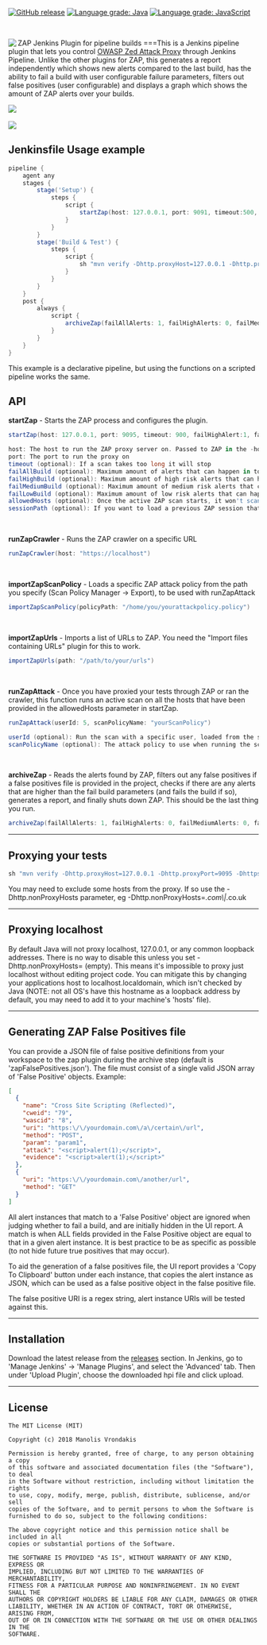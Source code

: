 
[![GitHub release](https://img.shields.io/github/release/vrondakis/zap-jenkins-pipeline-plugin.svg?style=for-the-badge)](https://github.com/vrondakis/zap-jenkins-pipeline-plugin/releases)
[![Language grade: Java](https://img.shields.io/lgtm/grade/java/g/vrondakis/zap-jenkins-pipeline-plugin.svg?logo=lgtm&logoWidth=18&style=for-the-badge)](https://lgtm.com/projects/g/vrondakis/zap-jenkins-pipeline-plugin/context:java)
[![Language grade: JavaScript](https://img.shields.io/lgtm/grade/javascript/g/vrondakis/zap-jenkins-pipeline-plugin.svg?logo=lgtm&logoWidth=18&style=for-the-badge)](https://lgtm.com/projects/g/vrondakis/zap-jenkins-pipeline-plugin/context:javascript)

<br />

<a href='https://www.owasp.org/index.php/OWASP_Zed_Attack_Proxy_Project' align="top"><img align="left" src='https://github.com/vrondakis/zap-jenkins-pipeline-plugin/raw/master/src/main/webapp/logo.png'></a>ZAP Jenkins Plugin for pipeline builds
===This is a Jenkins pipeline plugin that lets you control <a href="https://www.owasp.org/index.php/OWASP_Zed_Attack_Proxy_Project">OWASP Zed Attack Proxy</a> through Jenkins Pipeline. Unlike the other plugins for ZAP, this generates a report independently which shows new alerts compared to the last build, has the ability to fail a build with user configurable failure parameters, filters out false positives (user configurable) and displays a graph which shows the amount of ZAP alerts over your builds.


<img src="https://i.imgur.com/WtTwQtt.png">
<br><br>

<img src="https://i.imgur.com/R8vkzwy.png">

## Jenkinsfile Usage example
```groovy
pipeline {
    agent any
    stages { 
        stage('Setup') {
            steps {
                script {
                    startZap(host: 127.0.0.1, port: 9091, timeout:500, zapHome: "/opt/zaproxy", sessionPath:"/somewhere/session.session", allowedHosts:['github.com']) // Start ZAP at /opt/zaproxy/zap.sh, allowing scans on github.com
                }
            }
        }
        stage('Build & Test') {
            steps {
                script {
                    sh "mvn verify -Dhttp.proxyHost=127.0.0.1 -Dhttp.proxyPort=9091 -Dhttps.proxyHost=127.0.0.1 -Dhttps.proxyPort=9091" // Proxy tests through ZAP
                }
            }
        }
    }
    post {
        always {
            script {
                archiveZap(failAllAlerts: 1, failHighAlerts: 0, failMediumAlerts: 0, failLowAlerts: 0, falsePositivesFilePath: "zapFalsePositives.json")
            }
        }
    }
}
```

This example is a declarative pipeline, but using the functions on a scripted pipeline works the same.

 
## API
**startZap** - Starts the ZAP process and configures the plugin. 
```groovy
startZap(host: 127.0.0.1, port: 9095, timeout: 900, failHighAlert:1, failLowAlert:10, zapHome: "/opt/zaproxy", allowedHosts:['10.0.0.1'], sessionPath:"/path/to/session.session")

host: The host to run the ZAP proxy server on. Passed to ZAP in the -host parameter.
port: The port to run the proxy on
timeout (optional): If a scan takes too long it will stop
failAllBuild (optional): Maximum amount of alerts that can happen in total before a build will fail
failHighBuild (optional): Maximum amount of high risk alerts that can happen before a build will fail
failMediumBuild (optional): Maximum amount of medium risk alerts that can happen before a build will fail
failLowBuild (optional): Maximum amount of low risk alerts that can happen before a build will fail
allowedHosts (optional): Once the active ZAP scan starts, it won't scan any hosts unless they are here. If you don't set this it will only scan if the host is localhost
sessionPath (optional): If you want to load a previous ZAP session that you have expored, you can do that here. Useful when you want to run a scan but don't want to run all your tests through ZAP.
```
<br>

**runZapCrawler** - Runs the ZAP crawler on a specific URL
```groovy
runZapCrawler(host: "https://localhost")
```

<br>

**importZapScanPolicy** - Loads a specific ZAP attack policy from the path you specify (Scan Policy Manager -> Export), to be used with runZapAttack

```groovy
importZapScanPolicy(policyPath: "/home/you/yourattackpolicy.policy")
```
<br>

**importZapUrls** - Imports a list of URLs to ZAP. You need the "Import files containing URLs" plugin for this to work.
```groovy
importZapUrls(path: "/path/to/your/urls")
```
<br>

**runZapAttack** - Once you have proxied your tests through ZAP or ran the crawler, this function runs an active scan on all the hosts that have been provided in the allowedHosts parameter in startZap.
```groovy
runZapAttack(userId: 5, scanPolicyName: "yourScanPolicy")

userId (optional): Run the scan with a specific user, loaded from the session
scanPolicyName (optional): The attack policy to use when running the scan. Loaded with importScanPolicy
```
<br>

**archiveZap** - Reads the alerts found by ZAP, filters out any false positives if a false positives file is provided in the project, checks if there are any alerts that are higher than the fail build parameters (and fails the build if so), generates a report, and finally shuts down ZAP. This should be the last thing you run.

```groovy
archiveZap(failAllAlerts: 1, failHighAlerts: 0, failMediumAlerts: 0, failLowAlerts: 0, falsePositivesFilePath: "zapFalsePositives.json")
```

-----

## Proxying your tests
```groovy
sh "mvn verify -Dhttp.proxyHost=127.0.0.1 -Dhttp.proxyPort=9095 -Dhttps.proxyHost=127.0.0.1 -Dhttps.proxyPort=9095"
```

You may need to exclude some hosts from the proxy. If so use the -Dhttp.nonProxyHosts parameter, eg -Dhttp.nonProxyHosts=*.com\\|*.co.uk

-----

## Proxying localhost
By default Java will not proxy localhost, 127.0.0.1, or any common loopback addresses. There is no way to disable this unless you set -Dhttp.nonProxyHosts= (empty). This means it's impossible to proxy just localhost without editing project code. You can mitigate this by changing your applications host to localhost.localdomain, which isn't checked by Java (NOTE: not all OS's have this hostname as a loopback address by default, you may need to add it to your machine's 'hosts' file).

-----

## Generating ZAP False Positives file
You can provide a JSON file of false positive definitions from your workspace to the zap plugin during the archive step (default is 'zapFalsePositives.json'). The file must consist of a single valid JSON array of 'False Positive' objects. Example:

```json
[
  {
    "name": "Cross Site Scripting (Reflected)",
    "cweid": "79",
    "wascid": "8",
    "uri": "https:\/\/yourdomain.com\/a\/certain\/url",
    "method": "POST",
    "param": "param1",
    "attack": "<script>alert(1);</script>",
    "evidence": "<script>alert(1);</script>"
  },
  {
    "uri": "https:\/\/yourdomain.com\/another/url",
    "method": "GET"
  }
]
```
All alert instances that match to a 'False Positive' object are ignored when judging whether to fail a build, and are initially hidden in the UI report. A match is when ALL fields provided in the False Positive object are equal to that in a given alert instance. It is best practice to be as specific as possible (to not hide future true positives that may occur).

To aid the generation of a false positives file, the UI report provides a 'Copy To Clipboard' button under each instance, that copies the alert instance as JSON, which can be used as a false positive object in the false positive file. 

The false positive URI is a regex string, alert instance URIs will be tested against this.

-----

## Installation
Download the latest release from the [releases](https://github.com/vrondakis/zap-jenkins-pipeline-plugin/releases) section. In Jenkins, go to 'Manage Jenkins' -> 'Manage Plugins', and select the 'Advanced' tab. Then under 'Upload Plugin', choose the downloaded hpi file and click upload.

-----

## License

	The MIT License (MIT)
	
	Copyright (c) 2018 Manolis Vrondakis
	
	Permission is hereby granted, free of charge, to any person obtaining a copy
	of this software and associated documentation files (the "Software"), to deal
	in the Software without restriction, including without limitation the rights
	to use, copy, modify, merge, publish, distribute, sublicense, and/or sell
	copies of the Software, and to permit persons to whom the Software is
	furnished to do so, subject to the following conditions:
	
	The above copyright notice and this permission notice shall be included in all
	copies or substantial portions of the Software.
	
	THE SOFTWARE IS PROVIDED "AS IS", WITHOUT WARRANTY OF ANY KIND, EXPRESS OR
	IMPLIED, INCLUDING BUT NOT LIMITED TO THE WARRANTIES OF MERCHANTABILITY,
	FITNESS FOR A PARTICULAR PURPOSE AND NONINFRINGEMENT. IN NO EVENT SHALL THE
	AUTHORS OR COPYRIGHT HOLDERS BE LIABLE FOR ANY CLAIM, DAMAGES OR OTHER
	LIABILITY, WHETHER IN AN ACTION OF CONTRACT, TORT OR OTHERWISE, ARISING FROM,
	OUT OF OR IN CONNECTION WITH THE SOFTWARE OR THE USE OR OTHER DEALINGS IN THE
	SOFTWARE.
